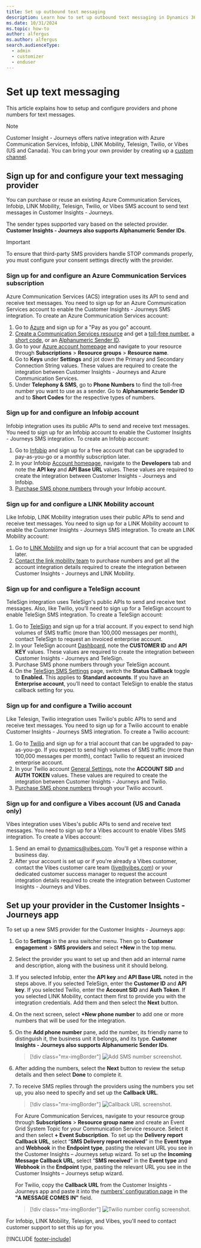 ```yaml
---
title: Set up outbound text messaging
description: Learn how to set up outbound text messaging in Dynamics 365 Customer Insights - Journeys.
ms.date: 10/31/2024
ms.topic: how-to
author: alfergus
ms.author: alfergus
search.audienceType: 
  - admin
  - customizer
  - enduser
---
```


# Set up text messaging

This article explains how to setup and configure providers and phone numbers for text messages.

> [!NOTE]
> Customer Insight - Journeys offers native integration with Azure Communication Services, Infobip, LINK Mobility, Telesign, Twilio, or Vibes (US and Canada). You can bring your own provider by creating up a [custom channel](real-time-marketing-create-custom-channels.md).

## Sign up for and configure your text messaging provider

You can purchase or reuse an existing Azure Communication Services, Infobip, LINK Mobility, Telesign, Twilio, or Vibes SMS account to send text messages in Customer Insights - Journeys. 

The sender types supported vary based on the selected provider. **Customer Insights - Journeys also supports Alphanumeric Sender IDs**.

> [!IMPORTANT]
> To ensure that third-party SMS providers handle STOP commands properly, you must configure your consent settings directly with the provider.

### Sign up for and configure an Azure Communication Services subscription

Azure Communication Services (ACS) integration uses its API to send and receive text messages. You need to sign up for an Azure Communication Services account to enable the Customer Insights - Journeys SMS integration. To create an Azure Communication Services account:

1. Go to [Azure](https://azure.microsoft.com/free/?WT.mc_id=A261C142F) and sign up for a "Pay as you go" account.
1. [Create a Communication Services resource](/azure/communication-services/quickstarts/create-communication-resource?tabs=windows&pivots=platform-azp) and get a [toll-free number](/azure/communication-services/quickstarts/telephony/get-phone-number?tabs=windows&pivots=platform-azcli), a [short code](/azure/communication-services/quickstarts/sms/apply-for-short-code), or an [Alphanumeric Sender ID](/azure/communication-services/quickstarts/sms/enable-alphanumeric-sender-id).
1. Go to your [Azure account homepage](https://ms.portal.azure.com/#home) and navigate to your resource through **Subscriptions** > **Resource groups** > **Resource name**.
1. Go to **Keys** under **Settings** and jot down the Primary and Secondary Connection String values. These values are required to create the integration between Customer Insights - Journeys and Azure Communication Services.
1. Under **Telephony & SMS**, go to **Phone Numbers** to find the toll-free number you want to use as a sender. Go to **Alphanumeric Sender ID** and to **Short Codes** for the respective types of numbers.

### Sign up for and configure an Infobip account

Infobip integration uses its public APIs to send and receive text messages. You need to sign up for an Infobip account to enable the Customer Insights - Journeys SMS integration. To create an Infobip account:

1. Go to [Infobip](https://www.infobip.com/signup?signup_source=MicrosoftDynamicsMarketing) and sign up for a free account that can be upgraded to pay-as-you-go or a monthly subscription later.
1. In your Infobip [Account homepage](https://portal.infobip.com/homepage/), navigate to the **Developers** tab and note the **API key** and **API Base URL** values. These values are required to create the integration between Customer Insights - Journeys and Infobip.
1. [Purchase SMS phone numbers](https://portal.infobip.com/apps/sms) through your Infobip account.

### Sign up for and configure a LINK Mobility account

Like Infobip, LINK Mobility integration uses their public APIs to send and receive text messages. You need to sign up for a LINK Mobility account to enable the Customer Insights - Journeys SMS integration. To create an LINK Mobility account:

1. Go to [LINK Mobility](https://www.linkmobility.com) and sign up for a trial account that can be upgraded later.
1. [Contact the link mobility team](https://www.linkmobility.com/contact-us) to purchase numbers and get all the account integration details required to create the integration between Customer Insights - Journeys and LINK Mobility.

### Sign up for and configure a TeleSign account

TeleSign integration uses TeleSign's public APIs to send and receive text messages. Also, like Twilio, you’ll need to sign up for a TeleSign account to enable TeleSign SMS integration. To create a TeleSign account:  
  
1. Go to [TeleSign](https://portal.telesign.com/signup) and sign up for a trial account. If you expect to send high volumes of SMS traffic (more than 100,000 messages per month), contact TeleSign to request an invoiced enterprise account.
1. In your TeleSign account [Dashboard](https://portal.telesign.com/portal/dashboard), note the **CUSTOMER ID** and **API KEY** values. These values are required to create the integration between Customer Insights - Journeys and TeleSign.
1. Purchase SMS phone numbers through your TeleSign account.
1. On the [TeleSign SMS Settings](https://portal.telesign.com/portal/sms-settings) page, switch the **Status Callback** toggle to **Enabled.** This applies to **Standard accounts**. If you have an **Enterprise account**, you’ll need to contact TeleSign to enable the status callback setting for you.

### Sign up for and configure a Twilio account

Like Telesign, Twilio integration uses Twilio's public APIs to send and receive text messages. You need to sign up for a Twilio account to enable Customer Insights - Journeys SMS integration. To create a Twilio account:  
1. Go to [Twilio](https://www.twilio.com/try-twilio) and sign up for a trial account that can be upgraded to pay-as-you-go. If you expect to send high volumes of SMS traffic (more than 100,000 messages per month), contact Twilio to request an invoiced enterprise account.
1. In your Twilio account [General Settings](https://console.twilio.com/us1/account/manage-account/general-settings), note the **ACCOUNT SID** and **AUTH TOKEN** values. These values are required to create the integration between Customer Insights - Journeys and Twilio.
1. [Purchase SMS phone numbers](https://console.twilio.com/us1/develop/phone-numbers/manage/search?frameUrl=%2Fconsole%2Fphone-numbers%2Fsearch%3Fx-target-region%3Dus1&currentFrameUrl=%2Fconsole%2Fphone-numbers%2Fsearch%3FisoCountry%3DUS%26types%255B%255D%3DLocal%26types%255B%255D%3DTollfree%26capabilities%255B%255D%3DSms%26capabilities%255B%255D%3DMms%26capabilities%255B%255D%3DVoice%26capabilities%255B%255D%3DFax%26searchTerm%3D%26searchFilter%3Dleft%26searchType%3Dnumber%26x-target-region%3Dus1%26__override_layout__%3Dembed%26bifrost%3Dtrue) through your Twilio account.

### Sign up for and configure a Vibes account (US and Canada only)

Vibes integration uses Vibes's public APIs to send and receive text messages. You need to sign up for a Vibes account to enable Vibes SMS integration. To create a Vibes account:  
  
1. Send an email to [dynamics@vibes.com](mailto:dynamics@vibes.com). You'll get a response within a business day.
1. After your account is set up or if you're already a Vibes customer, contact the Vibes customer care team ([live@vibes.com](mailto:live@vibes.com)) or your dedicated customer success manager to request the account integration details required to create the integration between Customer Insights - Journeys and Vibes.

## Set up your provider in the Customer Insights - Journeys app

To set up a new SMS provider for the Customer Insights - Journeys app:

1. Go to **Settings** in the area switcher menu. Then go to **Customer engagement** > **SMS providers** and select **+New** in the top menu.
1. Select the provider you want to set up and then add an internal name and description, along with the business unit it should belong.
1. If you selected Infobip, enter the **API key** and **API Base URL** noted in the steps above. If you selected TeleSign, enter the **Customer ID** and **API key**. If you selected Twilio, enter the **Account SID** and **Auth Token**. If you selected LINK Mobility, contact them first to provide you with the integration credentials. Add them and then select the **Next** button.
1. On the next screen, select **+New phone number** to add one or more numbers that will be used for the integration.
1. On the **Add phone number** pane, add the number, its friendly name to distinguish it, the business unit it belongs, and its type. **Customer Insights - Journeys also supports Alphanumeric Sender IDs**.
    > [!div class="mx-imgBorder"]
    > ![Add SMS number screenshot.](media/real-time-marketing-add-sms-number.png "Add SMS number screenshot")
1. After adding the numbers, select the **Next** button to review the setup details and then select **Done** to complete it. 
1. To receive SMS replies through the providers using the numbers you set up, you also need to specify and set up the **Callback URL**.

    > [!div class="mx-imgBorder"]
    > ![Callback URL screenshot.](media/real-time-marketing-text-message-callback-url.png "Callback URL screenshot")

   For Azure Communication Services, navigate to your resource group through **Subscriptions** > **Resource group name** and create an Event Grid System Topic for your Communication Service resource. Select it and then select **+ Event Subscription**. To set up the **Delivery report Callback URL**, select “**SMS Delivery report received**” in the **Event type** and **Webhook** in the **Endpoint type**, pasting the relevant URL you see in the Customer Insights – Journeys setup wizard. To set up the **Incoming Message Callback URL**, select “**SMS received**” in the **Event type** and **Webhook** in the **Endpoint** type, pasting the relevant URL you see in the Customer Insights – Journeys setup wizard. 

   For Twilio, copy the **Callback URL** from the Customer Insights - Journeys app and paste it into the [numbers' configuration page](https://console.twilio.com/us1/develop/phone-numbers/manage/incoming) in the **"A MESSAGE COMES IN"** field.

    > [!div class="mx-imgBorder"]
    > ![Twilio number config screenshot.](media/real-time-marketing-text-message-twilio-config.png "Twilio number config screenshot")

For Infobip, LINK Mobility, Telesign, and Vibes, you'll need to contact customer support to set this up for you.

[!INCLUDE [footer-include](./includes/footer-banner.md)]
